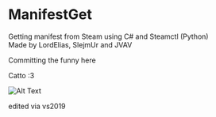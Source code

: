 # ManifestGet
Getting manifest from Steam using C# and Steamctl (Python)\
Made by LordElias, SlejmUr and JVAV

Committing the funny here

Catto :3

![Alt Text](https://media.giphy.com/media/vFKqnCdLPNOKc/giphy.gif)

edited via vs2019
